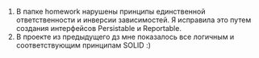 1. В папке homework нарушены принципы единственной ответственности и инверсии зависимостей. Я исправила это путем создания интерфейсов Persistable и Reportable.
2. В проекте из предыдущего дз мне показалось все логичным и соответствующим принципам SOLID :)